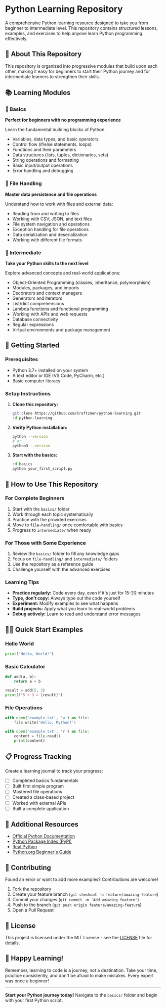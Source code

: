 # Python Learning Repository

A comprehensive Python learning resource designed to take you from beginner to intermediate level. This repository contains structured lessons, examples, and exercises to help anyone learn Python programming effectively.

## 🎯 About This Repository

This repository is organized into progressive modules that build upon each other, making it easy for beginners to start their Python journey and for intermediate learners to strengthen their skills.

## 📚 Learning Modules

### 🔰 Basics
**Perfect for beginners with no programming experience**

Learn the fundamental building blocks of Python:
- Variables, data types, and basic operators
- Control flow (if/else statements, loops)
- Functions and their parameters
- Data structures (lists, tuples, dictionaries, sets)
- String operations and formatting
- Basic input/output operations
- Error handling and debugging

### 📁 File Handling
**Master data persistence and file operations**

Understand how to work with files and external data:
- Reading from and writing to files
- Working with CSV, JSON, and text files
- File system navigation and operations
- Exception handling for file operations
- Data serialization and deserialization
- Working with different file formats

### 🔧 Intermediate
**Take your Python skills to the next level**

Explore advanced concepts and real-world applications:
- Object-Oriented Programming (classes, inheritance, polymorphism)
- Modules, packages, and imports
- Decorators and context managers
- Generators and iterators
- List/dict comprehensions
- Lambda functions and functional programming
- Working with APIs and web requests
- Database connectivity
- Regular expressions
- Virtual environments and package management

## 🚀 Getting Started

### Prerequisites
- Python 3.7+ installed on your system
- A text editor or IDE (VS Code, PyCharm, etc.)
- Basic computer literacy

### Setup Instructions

1. **Clone this repository:**
   ```bash
   git clone https://github.com/Craftzmen/python-learning.git
   cd python-learning
   ```

2. **Verify Python installation:**
   ```bash
   python --version
   # or
   python3 --version
   ```

3. **Start with the basics:**
   ```bash
   cd basics
   python your_first_script.py
   ```

## 📖 How to Use This Repository

### For Complete Beginners
1. Start with the `basics/` folder
2. Work through each topic systematically
3. Practice with the provided exercises
4. Move to `file-handling/` once comfortable with basics
5. Progress to `intermediate/` when ready

### For Those with Some Experience
1. Review the `basics/` folder to fill any knowledge gaps
2. Focus on `file-handling/` and `intermediate/` folders
3. Use the repository as a reference guide
4. Challenge yourself with the advanced exercises

### Learning Tips
- **Practice regularly:** Code every day, even if it's just for 15-30 minutes
- **Type, don't copy:** Always type out the code yourself
- **Experiment:** Modify examples to see what happens
- **Build projects:** Apply what you learn to real-world problems
- **Debug actively:** Learn to read and understand error messages

## 🏃‍♂️ Quick Start Examples

### Hello World
```python
print("Hello, World!")
```

### Basic Calculator
```python
def add(a, b):
    return a + b

result = add(5, 3)
print(f"5 + 3 = {result}")
```

### File Operations
```python
with open('example.txt', 'w') as file:
    file.write('Hello, Python!')

with open('example.txt', 'r') as file:
    content = file.read()
    print(content)
```

## 📋 Progress Tracking

Create a learning journal to track your progress:

- [ ] Completed basics fundamentals
- [ ] Built first simple program
- [ ] Mastered file operations
- [ ] Created a class-based project
- [ ] Worked with external APIs
- [ ] Built a complete application

## 🔗 Additional Resources

- [Official Python Documentation](https://docs.python.org/3/)
- [Python Package Index (PyPI)](https://pypi.org/)
- [Real Python](https://realpython.com/)
- [Python.org Beginner's Guide](https://www.python.org/about/gettingstarted/)

## 🤝 Contributing

Found an error or want to add more examples? Contributions are welcome!

1. Fork the repository
2. Create your feature branch (`git checkout -b feature/amazing-feature`)
3. Commit your changes (`git commit -m 'Add amazing feature'`)
4. Push to the branch (`git push origin feature/amazing-feature`)
5. Open a Pull Request

## 📝 License

This project is licensed under the MIT License - see the [LICENSE](LICENSE) file for details.

## 🎉 Happy Learning!

Remember, learning to code is a journey, not a destination. Take your time, practice consistently, and don't be afraid to make mistakes. Every expert was once a beginner!

---

**Start your Python journey today!** Navigate to the `basics/` folder and begin with your first Python script.
